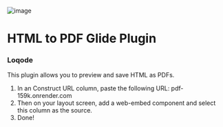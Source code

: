 ![image](https://github.com/user-attachments/assets/05e745ac-d19c-4c60-b66c-ae4944783113)


# HTML to PDF Glide Plugin
### Loqode

This plugin allows you to preview and save HTML as PDFs. 

1. In an Construct URL column, paste the following URL: pdf-159k.onrender.com
2. Then on your layout screen, add a web-embed component and select this column as the source.
3. Done!
